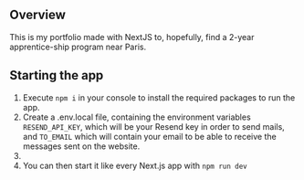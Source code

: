 ## Overview

This is my portfolio made with NextJS to, hopefully, find a 2-year apprentice-ship program near Paris.

## Starting the app

<ol>
    <li>Execute <code>npm i</code> in your console to install the required packages to run the app.</li>
    <li>
        Create a .env.local file, containing the environment variables <code>RESEND_API_KEY</code>, which will be your Resend key in order to send mails,
        and <code>TO_EMAIL</code> which will contain your email to be able to receive the messages sent on the website.
     <li>
    <li>You can then start it like every Next.js app with <code>npm run dev</code></li>
</ol>
